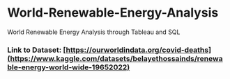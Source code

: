 # World-Renewable-Energy-Analysis
World Renewable Energy Analysis through Tableau and SQL
### Link to Dataset: [https://ourworldindata.org/covid-deaths](https://www.kaggle.com/datasets/belayethossainds/renewable-energy-world-wide-19652022)
